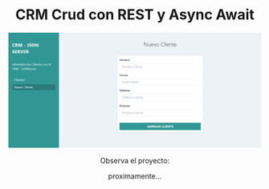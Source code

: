 <h1 align="center"> CRM Crud con REST y Async Await </h1>
<p align="center">
  <img src="/screencapture.png" title="hover text">
</p>
<p align="center"> Observa el proyecto: </p>
<p align="center"> proximamente... </p>